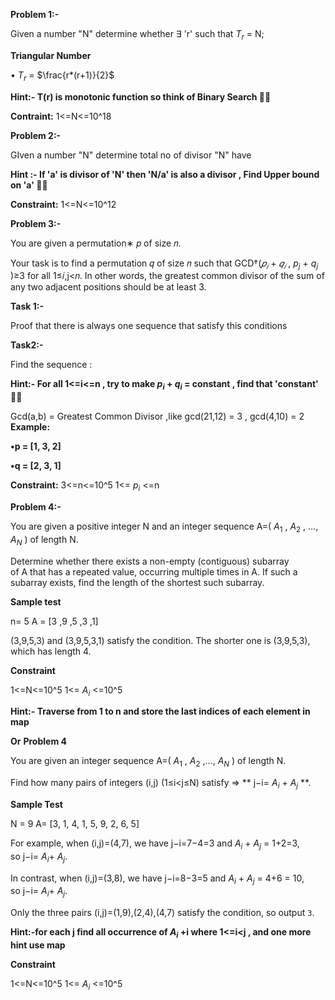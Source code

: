 
**Problem 1:-**

Given a number "N" determine whether ∃ 'r'  such that $T_r$ =  N; 

**Triangular Number**

• $T_r$  = $\frac{r*(r+1)}{2}$ 


**Hint:- T(r) is monotonic function so think of Binary Search  ✌🏻**

**Contraint:**
1<=N<=10^18

**Problem 2:-**

GIven a number "N" determine total no of divisor "N" have

**Hint :- If 'a' is divisor of 'N' then 'N/a' is also a divisor , Find Upper bound on 'a' ✌🏻**

**Constraint:**
1<=N<=10^12

**Problem 3:-**

You are given a permutation∗ 𝑝 of size 𝑛.

Your task is to find a permutation 𝑞 of size 𝑛 such that GCD†($𝑝_𝑖$ + $𝑞_𝑖$ , $p_j$ + $q_j$ )≥3 for all 1≤𝑖,j<𝑛. In other words, the greatest common divisor of the sum of any two adjacent positions should be at least 3.

**Task 1:-**

Proof that there is always one sequence that satisfy this conditions 

**Task2:-**

Find the sequence :

**Hint:- For all 1<=i<=n , try to make $p_i$ + $q_i$ =  constant , find that 'constant' ✌🏻**

Gcd(a,b) = Greatest Common Divisor  ,like gcd(21,12) = 3 , gcd(4,10) = 2
**Example:**

 **•p  = [1, 3, 2]**
 
 **•q =  [2, 3, 1]**

**Constraint:**
3<=n<=10^5
1<= $p_i$ <=n


**Problem 4:-**

You are given a positive integer N and an integer sequence A=( $A_1$ ​, $A_2$​ , …, $A_N​$ ) of length N.

Determine whether there exists a non-empty (contiguous) subarray of A that has a repeated value, occurring multiple times in A. If such a subarray exists, find the length of the shortest such subarray.

**Sample test**

n= 5
A = [3 ,9 ,5 ,3 ,1]

(3,9,5,3) and (3,9,5,3,1) satisfy the condition. The shorter one is (3,9,5,3), which has length 4.

**Constraint**

1<=N<=10^5
1<= $A_i$ <=10^5

**Hint:- Traverse from 1 to n  and store the last indices of each element in map**

**Or**
**Problem 4**

You are given an integer sequence A=( $A_1$ ​, $A_2$​ ,…, $A_N​$ ) of length N.

Find how many pairs of integers (i,j) (1≤i<j≤N) satisfy =>  ** j−i= $A_i$​ + $A_j$ **​.


**Sample Test**

N = 9
A= [3, 1, 4, 1, 5, 9, 2, 6, 5]

For example, when (i,j)=(4,7), we have j−i=7−4=3 and $A_i$​ + $A_j$ ​= 1+2=3, so j−i= $A_i$​ + $A_j$​.

In contrast, when (i,j)=(3,8), we have j−i=8−3=5 and $A_i$​ + $A_j$​ = 4+6 = 10, so j−i= $A_i$ ​+ $A_j$​.

Only the three pairs (i,j)=(1,9),(2,4),(4,7) satisfy the condition, so output `3`.

**Hint:-for each j find all occurrence of $A_i$ +i   where 1<=i<j  , and one more hint use map**

**Constraint**

1<=N<=10^5
1<= $A_i$ <=10^5
